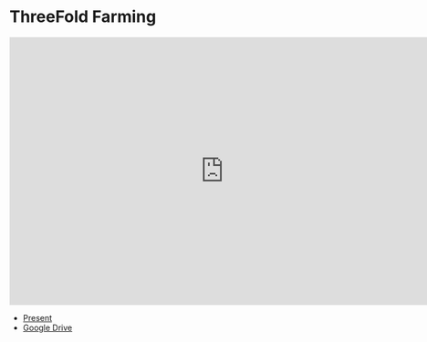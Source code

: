 
# ThreeFold Farming

<iframe src="https://docs.google.com/presentation/d/e/2PACX-1vTp-0w7iKIvv-T29P9ESyS9hztFfPSyoidJyr2eYz1HIhYXK_doIskPp4E9mtARBemWhbyyPnUwWGIp/embed?start=false&loop=false&delayms=10000" frameborder="0" width="750" height="470" allowfullscreen="true" mozallowfullscreen="true" webkitallowfullscreen="true"></iframe>

- [Present](http://farming_slides.threefold.me)
- [Google Drive](https://docs.google.com/presentation/d/11FE7i7DkBO39pYzPpIp_mdafiHdPUMuWN0BoIM0KFjc/edit?usp=drive_web&ouid=101460153806293923139)
